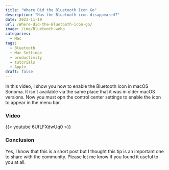```yaml
---
title: "Where Did the Bluetooth Icon Go"
description: "Has the Bluetooth icon disappeared?"
date: 2023-11-19
url: /Where-did-the-Bluetooth-icon-go/
image: /img/Bluetooth.webp
categories:
  - Mac
tags:
  - Bluetooth
  - Mac Settings
  - productivity
  - tutorials
  - Apple
draft: false
---
```


In this video, I  show you how to enable the Bluetooth Icon in macOS Sonoma. It isn't available via the same place that it was in older macOS versions. Now you must opn the control center settings to enable the icon to appear in the menu bar. 

### Video

{{< youtube 6UfLFXdwUq0 >}}

### Conclusion

Yes, I know that this is a short post but I thought this tip is an important one to share with the community. Please let me know if you found it useful to you at all.